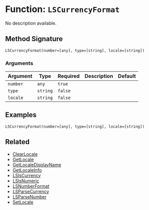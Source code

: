 [comment]: # (Note: This documentation is generated dynamically in the build process.  To modify the contents, change the javadoc on the _invoke method of the BIF class)

# Function: `LSCurrencyFormat`

No description available.

## Method Signature

```
LSCurrencyFormat(number=[any], type=[string], locale=[string])
```

### Arguments


| Argument | Type | Required | Description | Default |
|----------|------|----------|-------------|---------|
| `number` | `any` | `true` |  |  |
| `type` | `string` | `false` |  |  |
| `locale` | `string` | `false` |  |  |

## Examples

```
LSCurrencyFormat(number=[any], type=[string], locale=[string])
```

## Related

  * [ClearLocale](./ClearLocale.md)
  * [GetLocale](./GetLocale.md)
  * [GetLocaleDisplayName](./GetLocaleDisplayName.md)
  * [GetLocaleInfo](./GetLocaleInfo.md)
  * [LSIsCurrency](./LSIsCurrency.md)
  * [LSIsNumeric](./LSIsNumeric.md)
  * [LSNumberFormat](./LSNumberFormat.md)
  * [LSParseCurrency](./LSParseCurrency.md)
  * [LSParseNumber](./LSParseNumber.md)
  * [SetLocale](./SetLocale.md)
